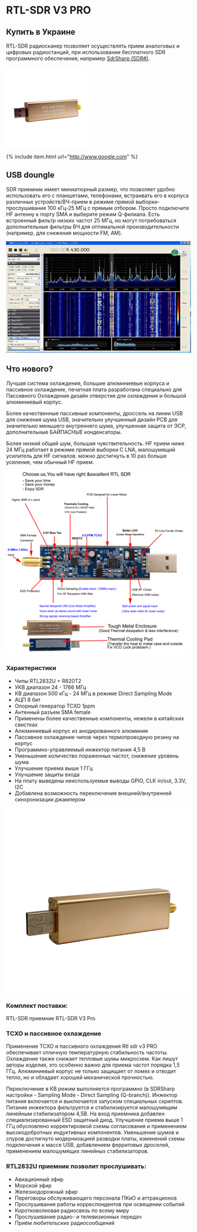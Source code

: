 # RTL-SDR V3 PRO 
## Купить в Украине

RTL-SDR радиосканер позволяет осуществлять прием аналоговых и цифровых радиостанций, при использовании бесплатного SDR программного обеспечения, например [SdrSharp (SDR#)](#).

![зображення](public/Best-RTL-SDR-V3-Pro-RTL2832U-R820T2-0-5PPM-TXCO-HF-Bias-SMA-Software-Defined-Radio.jpg_220x220xz.jpg)

{% include item.html url="http://www.google.com" %}

## USB doungle

SDR приемник имеет миниатюрный размер, что позволяет удобно использовать его с планшетами, телефонами, встраивать его в корпуса различных устройств/ВЧ-прием в режиме прямой выборки-прослушивание 100 кГц-25 МГц с прямым отбором. Просто подключите HF антенну к порту SMA и выберите режим Q-филиала. Есть встроенный фильтр низких частот 25 МГц, но могут потребоваться дополнительные фильтры ВЧ для оптимальной производительности (например, для снижения мощности FM, AM).

![RTL-SDR v3 PRO](public/RTL-SDR-RTL2832-SDR-R820T2-100-1.webp)

## Что нового?
Лучшая система охлаждения, большие алюминиевые корпуса и пассивное охлаждение, печатная плата разработана специально для Пассивного Охлаждения дизайн отверстия для охлаждения и большой алюминиевый корпус. 

Более качественные пассивные компоненты, дроссель на линии USB для снижения шума USB, значительно улучшенный дизайн PCB для значительно меньшего внутреннего шума, улучшенная защита от ЭСР, дополнительные БАЙПАСНЫЕ конденсаторы.

Более низкий общий шум, большая чувствительность. HF прием ниже 24 МГц работает в режиме прямой выборки С LNA, малошумящий усилитель для HF сигналов. можно достигнуть в 10 раз больше усиления, чем обычный HF прием.

![RTL-SDR v3 PRO](public/RTL-SDR-RTL2832-SDR-R820T2-100-1-1.jpg)

### Характеристики
- Чипы RTL2832U + R820T2
- УКВ диапазон 24 - 1766 МГц
- КВ диапазон 500 кГц - 24 МГц в режиме Direct Sampling Mode
- АЦП 8 бит
- Опорный генератор TCXO 1ppm
- Антенный разъем SMA female
- Применены более качественные компоненты, нежели в китайских свистках
- Алюминиевый корпус из анодированного алюминия
- Пассивное охлаждение чипов через термопроводную резину на корпус
- Программно-управляемый инжектор питания 4,5 В
- Уменьшение количество пораженных частот, снижение уровень шума
- Улучшение приема выше 1 ГГц
- Улучшение защиты входа
- На плату выведены неиспользуемые выводы GPIO, CLK in/out, 3.3V, I2C
- Добавлена возможность переключения внешней/внутренней синхронизации джампером

![RTL-SDR v3 PRO](public/RTL-SDR-RTL2832-SDR-R820T2-100-1-2.webp)

### Комплект поставки:
RTL-SDR приемник RTL-SDR V3 Pro

### TCXO и пассивное охлаждение
Применение TCXO и пассивного охлаждения Rtl sdr v3 PRO обеспечивает отличную температурную стабильность частоты. Охлаждение также снижает тепловые шумы микросхем. Как пишут авторы изделия, это особенно важно для приема частот порядка 1,5 ГГц. Алюминиевый корпус не только защищает от помех и отводит тепло, но и обладает хорошей механической прочностью.

Переключение в КВ режим выполняется программно (в SDRSharp настройки - Sampling Mode - Direct Sampling (Q-branch)). Инжектор питания включается и выключается запуском специальных скриптов. Питание инжектора фильтруется и стабилизируется малошумящим линейным стабилизатором 4,5В. На вход приемника добавлен специализированный ESD защитный диод. Улучшение приема выше 1 ГГц обусловлено корректировкой схемы согласования и применением высокодобротных индуктивных компонентов. Уменьшение шумов и спуров достигнуто модернизацией разводки платы, изменений схемы подключения к массе USB, добавлением ферритовых дроселей, применением малошумящих линейных стабилизаторов.

### RTL2832U приемник позволит прослушивать:
- Авиационный эфир
- Морской эфир
- Железнодорожный эфир
- Переговоры обслуживающего персонала ПКиО и аттракционов
- Прослушивание работы корреспондентов при освещении событий
- Коротковолновая радиосвязь по всему миру
- Прослушивание радио- и телевизионных передач
- Приём любительских радиосообщений
